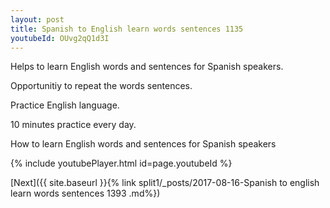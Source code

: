 ```yaml
---
layout: post
title: Spanish to English learn words sentences 1135 
youtubeId: OUvg2qQ1d3I
---
```

 
 
Helps to learn English words and sentences for Spanish speakers.

Opportunitiy to repeat the words sentences. 

Practice English language. 
 
10 minutes practice every day. 
 
How to learn English words and sentences for Spanish speakers 
 
{% include youtubePlayer.html id=page.youtubeId %}
 
 
[Next]({{ site.baseurl }}{% link  split1/_posts/2017-08-16-Spanish to english learn words sentences 1393 .md%})
 

